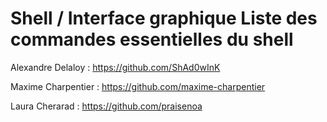 # Shell / Interface graphique Liste des commandes essentielles du shell

Alexandre Delaloy : https://github.com/ShAd0wInK

Maxime Charpentier : https://github.com/maxime-charpentier

Laura Cherarad : https://github.com/praisenoa
